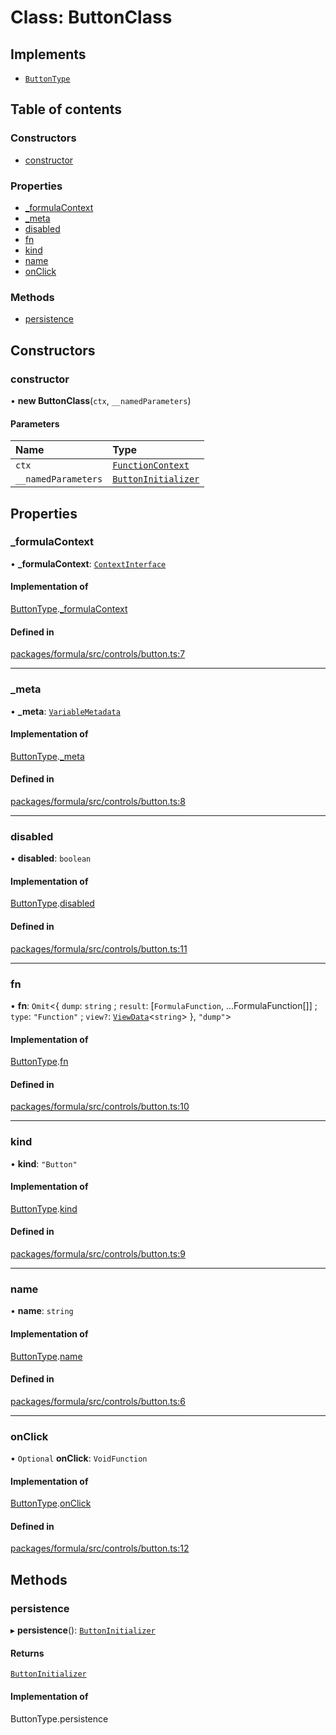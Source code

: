 # Class: ButtonClass

## Implements

- [`ButtonType`](../interfaces/ButtonType.md)

## Table of contents

### Constructors

- [constructor](ButtonClass.md#constructor)

### Properties

- [\_formulaContext](ButtonClass.md#_formulacontext)
- [\_meta](ButtonClass.md#_meta)
- [disabled](ButtonClass.md#disabled)
- [fn](ButtonClass.md#fn)
- [kind](ButtonClass.md#kind)
- [name](ButtonClass.md#name)
- [onClick](ButtonClass.md#onclick)

### Methods

- [persistence](ButtonClass.md#persistence)

## Constructors

### <a id="constructor" name="constructor"></a> constructor

• **new ButtonClass**(`ctx`, `__namedParameters`)

#### Parameters

| Name | Type |
| :------ | :------ |
| `ctx` | [`FunctionContext`](../interfaces/FunctionContext.md) |
| `__namedParameters` | [`ButtonInitializer`](../interfaces/ButtonInitializer.md) |

## Properties

### <a id="_formulacontext" name="_formulacontext"></a> \_formulaContext

• **\_formulaContext**: [`ContextInterface`](../interfaces/ContextInterface.md)

#### Implementation of

[ButtonType](../interfaces/ButtonType.md).[_formulaContext](../interfaces/ButtonType.md#_formulacontext)

#### Defined in

[packages/formula/src/controls/button.ts:7](https://github.com/mashcard/mashcard/blob/main/packages/formula/src/controls/button.ts#L7)

___

### <a id="_meta" name="_meta"></a> \_meta

• **\_meta**: [`VariableMetadata`](../interfaces/VariableMetadata.md)

#### Implementation of

[ButtonType](../interfaces/ButtonType.md).[_meta](../interfaces/ButtonType.md#_meta)

#### Defined in

[packages/formula/src/controls/button.ts:8](https://github.com/mashcard/mashcard/blob/main/packages/formula/src/controls/button.ts#L8)

___

### <a id="disabled" name="disabled"></a> disabled

• **disabled**: `boolean`

#### Implementation of

[ButtonType](../interfaces/ButtonType.md).[disabled](../interfaces/ButtonType.md#disabled)

#### Defined in

[packages/formula/src/controls/button.ts:11](https://github.com/mashcard/mashcard/blob/main/packages/formula/src/controls/button.ts#L11)

___

### <a id="fn" name="fn"></a> fn

• **fn**: `Omit`<{ `dump`: `string` ; `result`: [`FormulaFunction`, ...FormulaFunction[]] ; `type`: ``"Function"`` ; `view?`: [`ViewData`](../interfaces/ViewData.md)<`string`\>  }, ``"dump"``\>

#### Implementation of

[ButtonType](../interfaces/ButtonType.md).[fn](../interfaces/ButtonType.md#fn)

#### Defined in

[packages/formula/src/controls/button.ts:10](https://github.com/mashcard/mashcard/blob/main/packages/formula/src/controls/button.ts#L10)

___

### <a id="kind" name="kind"></a> kind

• **kind**: ``"Button"``

#### Implementation of

[ButtonType](../interfaces/ButtonType.md).[kind](../interfaces/ButtonType.md#kind)

#### Defined in

[packages/formula/src/controls/button.ts:9](https://github.com/mashcard/mashcard/blob/main/packages/formula/src/controls/button.ts#L9)

___

### <a id="name" name="name"></a> name

• **name**: `string`

#### Implementation of

[ButtonType](../interfaces/ButtonType.md).[name](../interfaces/ButtonType.md#name)

#### Defined in

[packages/formula/src/controls/button.ts:6](https://github.com/mashcard/mashcard/blob/main/packages/formula/src/controls/button.ts#L6)

___

### <a id="onclick" name="onclick"></a> onClick

• `Optional` **onClick**: `VoidFunction`

#### Implementation of

[ButtonType](../interfaces/ButtonType.md).[onClick](../interfaces/ButtonType.md#onclick)

#### Defined in

[packages/formula/src/controls/button.ts:12](https://github.com/mashcard/mashcard/blob/main/packages/formula/src/controls/button.ts#L12)

## Methods

### <a id="persistence" name="persistence"></a> persistence

▸ **persistence**(): [`ButtonInitializer`](../interfaces/ButtonInitializer.md)

#### Returns

[`ButtonInitializer`](../interfaces/ButtonInitializer.md)

#### Implementation of

ButtonType.persistence
